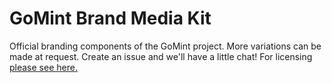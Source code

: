 # GoMint Brand Media Kit
Official branding components of the GoMint project. More variations can be made at request. Create an issue and we'll have a little chat!
For licensing [please see here.](./LICENSE)
